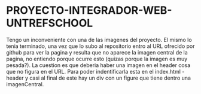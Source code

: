# PROYECTO-INTEGRADOR-WEB-UNTREFSCHOOL
Tengo un inconveniente con una de las imagenes del proyecto. El mismo lo tenia terminado, una vez que lo subo al repositorio entro al URL ofrecido por github para ver la pagina y resulta
que no aparece la imagen central de la pagina, no entiendo porque ocurre esto (quizas porque la imagen es muy pesada?). La cuestion es que deberia haber una imagen en el header cosa que
no figura en el URL.
Para poder indentificarla esta en el index.html - header y casi al final de este hay un div con un figure que tiene dentro una imagenCentral.
